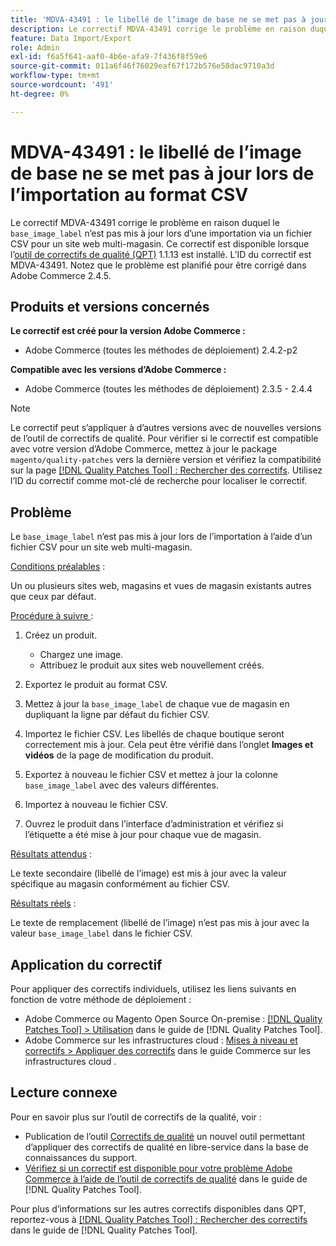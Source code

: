 ```yaml
---
title: 'MDVA-43491 : le libellé de l’image de base ne se met pas à jour lors de l’importation au format CSV'
description: Le correctif MDVA-43491 corrige le problème en raison duquel « base_image_label » n’est pas mis à jour lors d’une importation via un fichier CSV pour un site web multi-magasin. Ce correctif est disponible lorsque l’outil [Outil de correctifs de la qualité (QPT)](https://experienceleague.adobe.com/fr/docs/commerce-operations/tools/quality-patches-tool/quality-patches-tool-to-self-serve-quality-patches) 1.1.13 est installé. L’ID du correctif est MDVA-43491. Notez que le problème est planifié pour être corrigé dans Adobe Commerce 2.4.5.
feature: Data Import/Export
role: Admin
exl-id: f6a5f641-aaf0-4b6e-afa9-7f436f8f59e6
source-git-commit: 011a6f46f76029eaf67f172b576e58dac9710a3d
workflow-type: tm+mt
source-wordcount: '491'
ht-degree: 0%

---
```


# MDVA-43491 : le libellé de l’image de base ne se met pas à jour lors de l’importation au format CSV

Le correctif MDVA-43491 corrige le problème en raison duquel le `base_image_label` n’est pas mis à jour lors d’une importation via un fichier CSV pour un site web multi-magasin. Ce correctif est disponible lorsque l’[outil de correctifs de qualité (QPT)](https://experienceleague.adobe.com/fr/docs/commerce-operations/tools/quality-patches-tool/quality-patches-tool-to-self-serve-quality-patches) 1.1.13 est installé. L’ID du correctif est MDVA-43491. Notez que le problème est planifié pour être corrigé dans Adobe Commerce 2.4.5.

## Produits et versions concernés

**Le correctif est créé pour la version Adobe Commerce :**

* Adobe Commerce (toutes les méthodes de déploiement) 2.4.2-p2

**Compatible avec les versions d’Adobe Commerce :**

* Adobe Commerce (toutes les méthodes de déploiement) 2.3.5 - 2.4.4

>[!NOTE]
>
>Le correctif peut s’appliquer à d’autres versions avec de nouvelles versions de l’outil de correctifs de qualité. Pour vérifier si le correctif est compatible avec votre version d’Adobe Commerce, mettez à jour le package `magento/quality-patches` vers la dernière version et vérifiez la compatibilité sur la page [[!DNL Quality Patches Tool] : Rechercher des correctifs](https://experienceleague.adobe.com/fr/docs/commerce-operations/tools/quality-patches-tool/quality-patches-tool-to-self-serve-quality-patches). Utilisez l’ID du correctif comme mot-clé de recherche pour localiser le correctif.

## Problème

Le `base_image_label` n’est pas mis à jour lors de l’importation à l’aide d’un fichier CSV pour un site web multi-magasin.

<u>Conditions préalables</u> :

Un ou plusieurs sites web, magasins et vues de magasin existants autres que ceux par défaut.

<u>Procédure à suivre </u> :

1. Créez un produit.

   * Chargez une image.
   * Attribuez le produit aux sites web nouvellement créés.

1. Exportez le produit au format CSV.
1. Mettez à jour la `base_image_label` de chaque vue de magasin en dupliquant la ligne par défaut du fichier CSV.
1. Importez le fichier CSV. Les libellés de chaque boutique seront correctement mis à jour. Cela peut être vérifié dans l’onglet **Images et vidéos** de la page de modification du produit.
1. Exportez à nouveau le fichier CSV et mettez à jour la colonne `base_image_label` avec des valeurs différentes.
1. Importez à nouveau le fichier CSV.
1. Ouvrez le produit dans l’interface d’administration et vérifiez si l’étiquette a été mise à jour pour chaque vue de magasin.

<u>Résultats attendus</u> :

Le texte secondaire (libellé de l’image) est mis à jour avec la valeur spécifique au magasin conformément au fichier CSV.

<u>Résultats réels</u> :

Le texte de remplacement (libellé de l’image) n’est pas mis à jour avec la valeur `base_image_label` dans le fichier CSV.

## Application du correctif

Pour appliquer des correctifs individuels, utilisez les liens suivants en fonction de votre méthode de déploiement :

* Adobe Commerce ou Magento Open Source On-premise : [[!DNL Quality Patches Tool] > Utilisation](/help/tools/quality-patches-tool/usage.md) dans le guide de [!DNL Quality Patches Tool].
* Adobe Commerce sur les infrastructures cloud : [Mises à niveau et correctifs > Appliquer des correctifs](https://experienceleague.adobe.com/docs/commerce-cloud-service/user-guide/develop/upgrade/apply-patches.html?lang=fr) dans le guide Commerce sur les infrastructures cloud .

## Lecture connexe

Pour en savoir plus sur l’outil de correctifs de la qualité, voir :

* Publication de l’outil [Correctifs de qualité](https://experienceleague.adobe.com/fr/docs/commerce-operations/tools/quality-patches-tool/quality-patches-tool-to-self-serve-quality-patches) un nouvel outil permettant d’appliquer des correctifs de qualité en libre-service dans la base de connaissances du support.
* [Vérifiez si un correctif est disponible pour votre problème Adobe Commerce à l’aide de l’outil de correctifs de qualité](/help/tools/quality-patches-tool/patches-available-in-qpt/check-patch-for-magento-issue-with-magento-quality-patches.md) dans le guide de [!DNL Quality Patches Tool].

Pour plus d’informations sur les autres correctifs disponibles dans QPT, reportez-vous à [[!DNL Quality Patches Tool] : Rechercher des correctifs](https://experienceleague.adobe.com/tools/commerce-quality-patches/index.html?lang=fr) dans le guide de [!DNL Quality Patches Tool].
